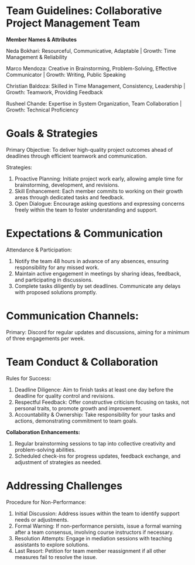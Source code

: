 # **Team Guidelines: Collaborative Project Management Team**

**Member Names & Attributes**

Neda Bokhari: Resourceful, Communicative, Adaptable | Growth: Time Management & Reliability

Marco Mendoza: Creative in Brainstorming, Problem-Solving, Effective Communicator | Growth: Writing, Public Speaking

Christian Baldoza: Skilled in Time Management, Consistency, Leadership | Growth: Teamwork, Providing Feedback

Rusheel Chande: Expertise in System Organization, Team Collaboration | Growth: Technical Proficiency

# **Goals & Strategies**

Primary Objective: To deliver high-quality project outcomes ahead of deadlines through efficient teamwork and communication.

Strategies:

1. Proactive Planning: Initiate project work early, allowing ample time for brainstorming, development, and revisions.
2. Skill Enhancement: Each member commits to working on their growth areas through dedicated tasks and feedback.
3. Open Dialogue: Encourage asking questions and expressing concerns freely within the team to foster understanding and support.

# Expectations & Communication

Attendance & Participation:

1. Notify the team 48 hours in advance of any absences, ensuring responsibility for any missed work.
2. Maintain active engagement in meetings by sharing ideas, feedback, and participating in discussions.
3. Complete tasks diligently by set deadlines. Communicate any delays with proposed solutions promptly.

# Communication Channels:

Primary: Discord for regular updates and discussions, aiming for a minimum of three engagements per week.

# Team Conduct & Collaboration

Rules for Success:

1. Deadline Diligence: Aim to finish tasks at least one day before the deadline for quality control and revisions.
2. Respectful Feedback: Offer constructive criticism focusing on tasks, not personal traits, to promote growth and improvement.
3. Accountability & Ownership: Take responsibility for your tasks and actions, demonstrating commitment to team goals.

**Collaboration Enhancements:**

1. Regular brainstorming sessions to tap into collective creativity and problem-solving abilities.
2. Scheduled check-ins for progress updates, feedback exchange, and adjustment of strategies as needed.

# Addressing Challenges

Procedure for Non-Performance:

1. Initial Discussion: Address issues within the team to identify support needs or adjustments.
2. Formal Warning: If non-performance persists, issue a formal warning after a team consensus, involving course instructors if necessary.
3. Resolution Attempts: Engage in mediation sessions with teaching assistants to explore solutions.
4. Last Resort: Petition for team member reassignment if all other measures fail to resolve the issue.
